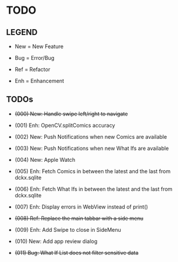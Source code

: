 # TODO

## LEGEND

- New = New Feature

- Bug = Error/Bug

- Ref = Refactor

- Enh = Enhancement

## TODOs

- ~~(000) New: Handle swipe left/right to navigate~~

- (001) Enh: OpenCV.splitComics accuracy

- (002) New: Push Notifications when new Comics are available

- (003) New: Push Notifications when new What Ifs are available

- (004) New: Apple Watch

- (005) Enh: Fetch Comics in between the latest and the last from dckx.sqlite

- (006) Enh: Fetch What Ifs in between the latest and the last from dckx.sqlite

- (007) Enh: Display errors in WebView instead of print()

- ~~(008) Ref: Replace the main tabbar with a side menu~~

- (009) Enh: Add Swipe to close in SideMenu

- (010) New: Add app review dialog

- ~~(011) Bug: What If List does not filter sensitive data~~





